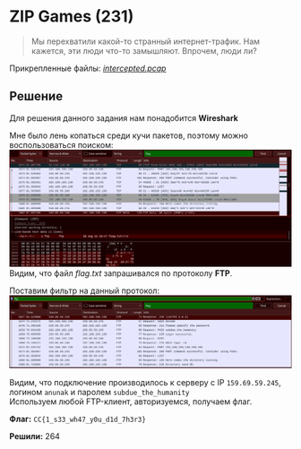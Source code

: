 # ZIP Games (231)

> Мы перехватили какой-то странный интернет-трафик. Нам кажется, эти люди что-то замышляют. Впрочем, люди ли?

Прикрепленные файлы: _[intercepted.pcap](intercepted.pcap)_

## Решение

Для решения данного задания нам понадобится **Wireshark**

Мне было лень копаться среди кучи пакетов, поэтому можно воспользоваться поиском:
![](screenshots/screenshot_search.png)
Видим, что файл _flag.txt_ запрашивался по протоколу **FTP**.

Поставим фильтр на данный протокол:
![](screenshots/screenshot_filter.png)

Видим, что подключение производилось к серверу с IP `159.69.59.245`, логином `anunak` и паролем `subdue_the_humanity`  
Используем любой FTP-клиент, авторизуемся, получаем флаг.

**Флаг:** `CC{1_s33_wh47_y0u_d1d_7h3r3}`

**Решили:** 264
